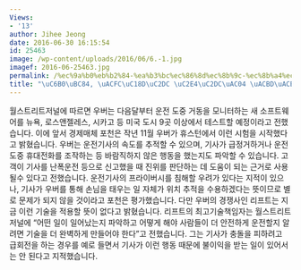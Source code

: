 ```yaml
---
Views:
- '13'
author: Jihee Jeong
date: 2016-06-30 16:15:54
id: 25463
image: /wp-content/uploads/2016/06/6.-1.jpg
imagef: 2016-06-25463.jpg
permalink: /%ec%9a%b0%eb%b2%84-%ea%b3%bc%ec%86%8d%ec%8b%9c-%ec%8b%a4%ec%8b%9c%ea%b0%84-%ea%b2%bd%ea%b3%a0/
title: "\uC6B0\uBC84, \uACFC\uC18D\uC2DC \uC2E4\uC2DC\uAC04 \uACBD\uACE0"
---
```


월스트리트저널에 따르면 우버는 다음달부터 운전 도중 거동을 모니터하는 새 소프트웨어를 뉴욕, 로스앤젤레스, 시카고 등 미국 도시 9곳 이상에서 테스트할 예정이라고 전했습니다. 이에 앞서 경제매체 포천은 작년 11월 우버가 휴스턴에서 이런 시험을 시작했다고 밝혔습니다. 우버는 운전기사의 속도를 추적할 수 있으며, 기사가 급정거하거나 운전 도중 휴대전화를 조작하는 등 바람직하지 않은 행동을 했는지도 파악할 수 있습니다. 고객이 기사를 난폭운전 등으로 신고했을 때 진위를 판단하는 데 도움이 되는 근거로 사용될수 있다고 전했습니다. 운전기사의 프라이버시를 침해할 우려가 있다는 지적이 있으나, 기사가 우버를 통해 손님을 태우는 일 자체가 위치 추적을 수용하겠다는 뜻이므로 별로 문제가 되지 않을 것이라고 포천은 평가했습니다. 다만 우버의 경쟁사인 리프트는 지금 이런 기술을 적용할 뜻이 없다고 밝혔습니다. 리프트의 최고기술책임자는 월스트리트 저널에 &#8220;어떤 일이 일어났는지 파악하고 어떻게 해야 사람들이 더 안전하게 운전할지 알려면 기술을 더 완벽하게 만들어야 한다&#8221;고 전했습니다. 그는 기사가 충돌을 피하려고 급회전을 하는 경우를 예로 들면서 기사가 이런 행동 때문에 불이익을 받는 일이 있어서는 안 된다고 지적했습니다.